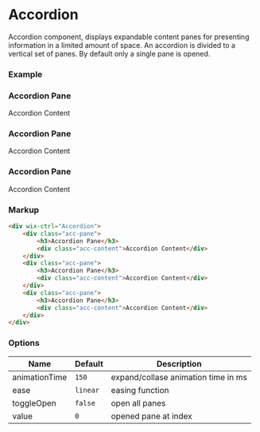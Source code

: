 # Accordion

Accordion component, displays expandable content panes for presenting information in a limited amount of space.
An accordion is divided to a vertical set of panes. By default only a single pane is opened.

### Example

<div wix-ctrl="Accordion">
	<div class="acc-pane">
		<h3>Accordion Pane</h3>
		<div class="acc-content">Accordion Content</div>
	</div>
	<div class="acc-pane">
		<h3>Accordion Pane</h3>
		<div class="acc-content">Accordion Content</div>
	</div>
	<div class="acc-pane">
		<h3>Accordion Pane</h3>
		<div class="acc-content">Accordion Content</div>
	</div>
</div>

### Markup
```html
<div wix-ctrl="Accordion">
	<div class="acc-pane">
		<h3>Accordion Pane</h3>
		<div class="acc-content">Accordion Content</div>
	</div>
	<div class="acc-pane">
		<h3>Accordion Pane</h3>
		<div class="acc-content">Accordion Content</div>
	</div>
	<div class="acc-pane">
		<h3>Accordion Pane</h3>
		<div class="acc-content">Accordion Content</div>
	</div>
</div>
```

### Options

Name            | Default   | Description
----------------|-----------|------------
animationTime   | `150`     | expand/collase animation time in ms
ease            | `linear`  | easing function
toggleOpen      | `false`   | open all panes
value           | `0`       |  opened pane at index

